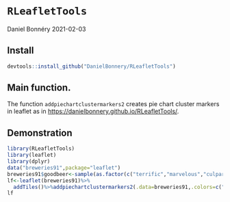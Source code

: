 `RLeafletTools`
================
Daniel Bonnéry
2021-02-03

Install
-------

``` r
devtools::install_github("DanielBonnery/RLeafletTools")
```

Main function.
--------------

The function `addpiechartclustermarkers2` creates pie chart cluster markers in leaflet as in <https://danielbonnery.github.io/RLeafletTools/>.

Demonstration
-------------

``` r
library(RLeafletTools)
library(leaflet)
library(dplyr)
data("breweries91",package="leaflet")
breweries91$goodbeer<-sample(as.factor(c("terrific","marvelous","culparterretaping")),nrow(breweries91),replace=T)
lf<-leaflet(breweries91)%>%
  addTiles()%>%addpiechartclustermarkers2(.data=breweries91,.colors=c("red","green","blue"),group="goodbeer")
lf
```
